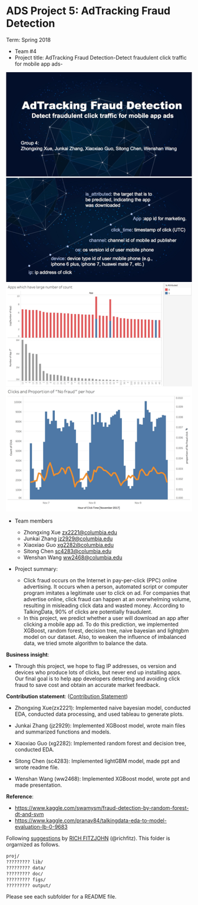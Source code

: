 # ADS Project 5: AdTracking Fraud Detection

Term: Spring 2018

+ Team #4
+ Project title: AdTracking Fraud Detection-Detect fraudulent click traffic for mobile app ads-

![image](figs/Title.png)
![image](figs/Feature.png)
![image](figs/eda_app.png)
![image](figs/eda_hour.png)

+ Team members
	+ Zhongxing Xue zx2221@columbia.edu
	+ Junkai Zhang jz2929@columbia.edu
	+ Xiaoxiao Guo xg2282@columbia.edu
	+ Sitong Chen sc4283@columbia.edu
	+ Wenshan Wang ww2468@columbia.edu

+ Project summary:
  + Click fraud occurs on the Internet in pay-per-click (PPC) online advertising. It occurs when a person, automated script or computer program imitates a legitimate user to click on ad. For companies that advertise online, click fraud can happen at an overwhelming volume, resulting in misleading click data and wasted money. According to TalkingData, 90% of clicks are potentially fraudulent.
  + In this project, we predict whether a user will download an app after clicking a mobile app ad. To do this prediction, we implemented XGBoost, random forest, decision tree, naive bayesian and lightgbm model on our dataset. Also, to weaken the influence of imbalanced data, we tried smote algorithm to balance the data.

**Business insight**:
  + Through this project, we hope to flag IP addresses, os version and devices who produce lots of clicks, but never end up installing apps. Our final goal is to help app developers detecting and avoiding click fraud to save cost and obtain an accurate market feedback.

**Contribution statement**: ([Contribution Statement](doc/a_note_on_contributions.md))
+ Zhongxing Xue(zx2221): Implemented naive bayesian model, conducted EDA, conducted data processing, and used tableau to generate plots.

+ Junkai Zhang (jz2929): Implemented XGBoost model, wrote main files and summarized functions and models.

+ Xiaoxiao Guo (xg2282): Implemented random forest and decision tree, conducted EDA.

+ Sitong Chen (sc4283): Implemented lightGBM model, made ppt and wrote readme file.

+ Wenshan Wang (ww2468): Implemented XGBoost model, wrote ppt and made presentation.

**Reference**:
+ https://www.kaggle.com/swamysm/fraud-detection-by-random-forest-dt-and-svm
+ https://www.kaggle.com/pranav84/talkingdata-eda-to-model-evaluation-lb-0-9683

Following [suggestions](http://nicercode.github.io/blog/2013-04-05-projects/) by [RICH FITZJOHN](http://nicercode.github.io/about/#Team) (@richfitz). This folder is orgarnized as follows.

```
proj/
????????? lib/
????????? data/
????????? doc/
????????? figs/
????????? output/
```

Please see each subfolder for a README file.
